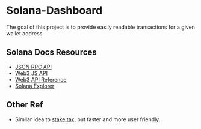 # Solana-Dashboard
The goal of this project is to provide easily readable transactions for a given wallet address

## Solana Docs Resources
- [JSON RPC API](https://docs.solana.com/developing/clients/jsonrpc-api)
- [Web3 JS API](https://docs.solana.com/developing/clients/javascript-api)
- [Web3 API Reference](https://solana-labs.github.io/solana-web3.js/classes/Connection.html)
- [Solana Explorer](https://explorer.solana.com/)

## Other Ref
- Similar idea to [stake.tax](https://github.com/hodgerpodger/staketaxcsv), but faster and more user friendly.
